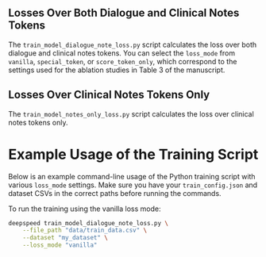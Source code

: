 ## Losses Over Both Dialogue and Clinical Notes Tokens
The `train_model_dialogue_note_loss.py` script calculates the loss over both dialogue and clinical notes tokens. You can select the `loss_mode` from `vanilla`, `special_token`, or `score_token_only`, which correspond to the settings used for the ablation studies in Table 3 of the manuscript.

## Losses Over Clinical Notes Tokens Only
The `train_model_notes_only_loss.py` script calculates the loss over clinical notes tokens only.


# Example Usage of the Training Script
Below is an example command-line usage of the Python training script with various `loss_mode` settings. Make sure you have your `train_config.json` and dataset CSVs in the correct paths before running the commands.

To run the training using the vanilla loss mode:
```bash
deepspeed train_model_dialogue_note_loss.py \
    --file_path "data/train_data.csv" \
    --dataset "my_dataset" \
    --loss_mode "vanilla"
